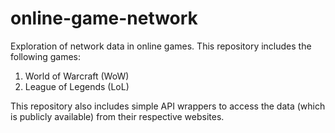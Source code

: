 # online-game-network
Exploration of network data in online games. This repository includes the following games:
1. World of Warcraft (WoW)
2. League of Legends (LoL)

This repository also includes simple API wrappers to access the data (which is publicly available) from their respective
websites.

